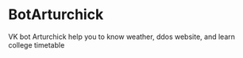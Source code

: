 # BotArturchick
VK bot Arturchick help you to know weather, ddos website, and learn college timetable
